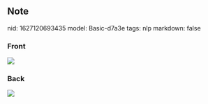## Note
nid: 1627120693435
model: Basic-d7a3e
tags: nlp
markdown: false

### Front
<img src="paste-3a3fe2624f76224ddd62612ed7d5d914ef190f9b.jpg">

### Back
<img src="paste-255d4dd0f5cc586958de6df565ad53c1693531c5.jpg">
